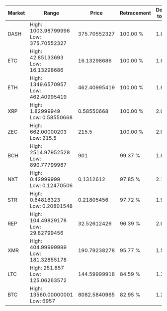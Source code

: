 | Market | Range | Price| Retracement | Doubles to 50% |
| --- | --- | --- | --- | --- |
| DASH | High: 1003.98799996<br />Low: 375.70552327 | 375.70552327 | 100.00 % | 1.84 |
| ETC | High: 42.85133693<br />Low: 16.13298686 | 16.13298686 | 100.00 % | 1.83 |
| ETH | High: 1349.6570957<br />Low: 462.40995419 | 462.40995419 | 100.00 % | 1.96 |
| XRP | High: 1.82999949<br />Low: 0.58550668 | 0.58550668 | 100.00 % | 2.06 |
| ZEC | High: 662.00000203<br />Low: 215.5 | 215.5 | 100.00 % | 2.04 |
| BCH | High: 2514.97952528<br />Low: 890.77799987 | 901 | 99.37 % | 1.89 |
| NXT | High: 0.42999999<br />Low: 0.12470506 | 0.1312612 | 97.85 % | 2.11 |
| STR | High: 0.64816323<br />Low: 0.20801548 | 0.21805456 | 97.72 % | 1.96 |
| REP | High: 104.49829178<br />Low: 29.82799456 | 32.52612426 | 96.39 % | 2.06 |
| XMR | High: 404.99999999<br />Low: 181.32855178 | 190.79238278 | 95.77 % | 1.54 |
| LTC | High: 251.857<br />Low: 125.06263572 | 144.59999918 | 84.59 % | 1.30 |
| BTC | High: 13560.00000001<br />Low: 6957 | 8082.5840965 | 82.95 % | 1.27 |
